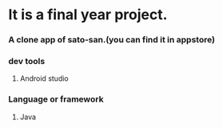 # It is a final year project.
### A clone app of sato-san.(you can find it in appstore)
### dev tools 
1. Android studio

### Language or framework
1. Java

